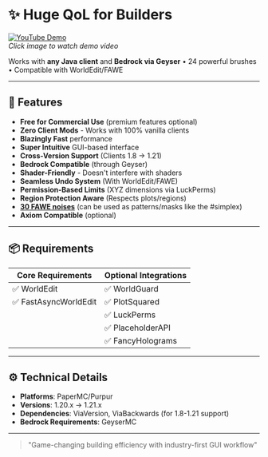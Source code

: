 # ✨ Huge QoL for Builders

[![YouTube Demo](https://img.youtube.com/vi/c6hVQmQu2aQ/0.jpg)](https://www.youtube.com/watch?v=c6hVQmQu2aQ)  
*Click image to watch demo video*

Works with **any Java client** and **Bedrock via Geyser** • 24 powerful brushes • Compatible with WorldEdit/FAWE

---

## 🚀 Features
- **Free for Commercial Use** (premium features optional)
- **Zero Client Mods** - Works with 100% vanilla clients
- **Blazingly Fast** performance
- **Super Intuitive** GUI-based interface
- **Cross-Version Support** (Clients 1.8 → 1.21)
- **Bedrock Compatible** (through Geyser)
- **Shader-Friendly** - Doesn't interfere with shaders
- **Seamless Undo System** (With WorldEdit/FAWE)
- **Permission-Based Limits** (XYZ dimensions via LuckPerms)
- **Region Protection Aware** (Respects plots/regions)
- [**30 FAWE noises**](https://magicwand.gitbook.io/magicwand-wiki/for-builders/noises) (can be used as patterns/masks like the #simplex)
- **Axiom Compatible** (optional)

---

## 📦 Requirements
| Core Requirements       | Optional Integrations    |
|-------------------------|--------------------------|
| ✅ WorldEdit            | ✅ WorldGuard            |
| ✅ FastAsyncWorldEdit   | ✅ PlotSquared           |
|                         | ✅ LuckPerms             |
|                         | ✅ PlaceholderAPI        |
|                         | ✅ FancyHolograms        |

---

## ⚙️ Technical Details
- **Platforms**: PaperMC/Purpur
- **Versions**: 1.20.x → 1.21.x
- **Dependencies**: ViaVersion, ViaBackwards (for 1.8-1.21 support)
- **Bedrock Requirements**: GeyserMC

---

> "Game-changing building efficiency with industry-first GUI workflow"
